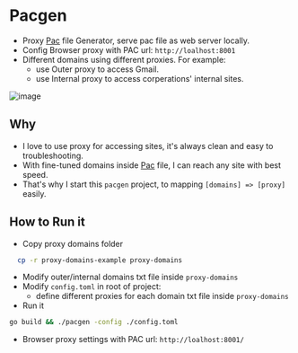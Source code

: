 # Pacgen

- Proxy [Pac](https://en.wikipedia.org/wiki/Proxy_auto-config) file Generator, serve pac file as web server locally.
- Config Browser proxy with PAC url: `http://loalhost:8001`
- Different domains using different proxies. For example:
  - use Outer proxy to access Gmail.
  - use Internal proxy to access  corperations' internal sites.

![image](https://github.com/rmrf/pacgen/assets/42414/0ae585a8-fc8f-4e74-9a6b-a5e2ee318f0c)

## Why

- I love to use proxy for accessing sites, it's always clean and easy to troubleshooting.
- With fine-tuned domains inside [Pac](https://en.wikipedia.org/wiki/Proxy_auto-config) file, I can reach any site with best speed.
- That's why I start this `pacgen` project, to mapping `[domains] => [proxy]` easily.

## How to Run it

- Copy proxy domains folder

```bash
  cp -r proxy-domains-example proxy-domains
```

- Modify outer/internal domains txt file inside `proxy-domains`
- Modify `config.toml` in root of project:
  - define different proxies for each domain txt file inside `proxy-domains`
- Run it

```bash
go build && ./pacgen -config ./config.toml
```

- Browser proxy settings with PAC url: `http://loalhost:8001/`
